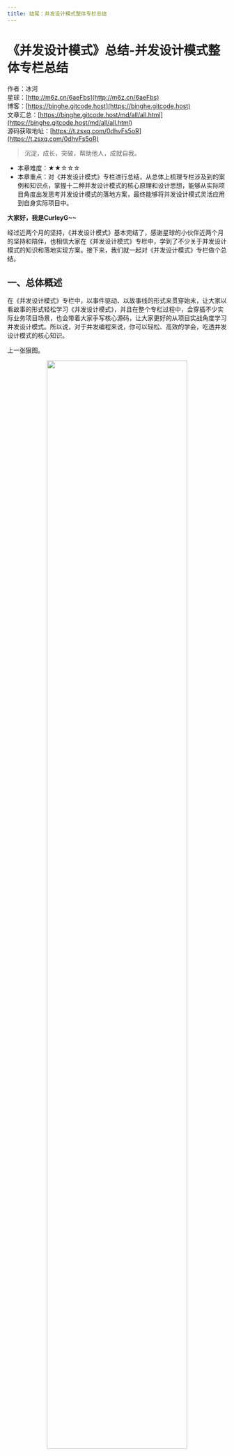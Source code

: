 ```yaml
---
title: 结尾：并发设计模式整体专栏总结
---
```


# 《并发设计模式》总结-并发设计模式整体专栏总结

作者：冰河
<br/>星球：[http://m6z.cn/6aeFbs](http://m6z.cn/6aeFbs)
<br/>博客：[https://binghe.gitcode.host](https://binghe.gitcode.host)
<br/>文章汇总：[https://binghe.gitcode.host/md/all/all.html](https://binghe.gitcode.host/md/all/all.html)
<br/>源码获取地址：[https://t.zsxq.com/0dhvFs5oR](https://t.zsxq.com/0dhvFs5oR)

> 沉淀，成长，突破，帮助他人，成就自我。

* 本章难度：★★☆☆☆
* 本章重点：对《并发设计模式》专栏进行总结，从总体上梳理专栏涉及到的案例和知识点，掌握十二种并发设计模式的核心原理和设计思想，能够从实际项目角度出发思考并发设计模式的落地方案，最终能够将并发设计模式灵活应用到自身实际项目中。

**大家好，我是CurleyG~~**

经过近两个月的坚持，《并发设计模式》基本完结了，感谢星球的小伙伴近两个月的坚持和陪伴，也相信大家在《并发设计模式》专栏中，学到了不少关于并发设计模式的知识和落地实现方案。接下来，我们就一起对《并发设计模式》专栏做个总结。

## 一、总体概述

在《并发设计模式》专栏中，以事件驱动、以故事线的形式来贯穿始末，让大家以看故事的形式轻松学习《并发设计模式》，并且在整个专栏过程中，会穿插不少实际业务项目场景，也会带着大家手写核心源码，让大家更好的从项目实战角度学习并发设计模式。所以说，对于并发编程来说，你可以轻松、高效的学会，吃透并发设计模式的核心知识。

上一张狠图。

<div align="center">
    <img src="https://binghe.gitcode.host/assets/images/core/concurrent/2023-11-17-001.png?raw=true" width="80%">
    <br/>
</div>

整体专栏共12个大的篇章，60+篇文章，涉及到多个真实场景的案例，包含：**社区电商系统、消息聚合发送系统、交易系统、监控报警系统、积分系统、优惠券系统、文件同步助手、个人文库系统、商详页系统、单点登录系统、报表系统、热点商品统计系统、实时交易统计系统。**

每一篇都会有1~2个案例，并且会对应一个源码工程。

<div align="center">
    <img src="https://binghe.gitcode.host/assets/images/core/concurrent/2023-11-17-002.png?raw=true" width="80%">
    <br/>
</div>

其中，每个工程的含义如下所示。

* concurrent-design-patterns-thread: 自定义线程通用实现类源码
* concurrent-design-patterns-immutable：不可变模式案例源码
* concurrent-design-patterns-guarded-suspension：保护性暂挂模式案例源码
* concurrent-design-patterns-two-phase-termination：两阶段终止模式案例源码
* concurrent-design-patterns-promise：承诺模式案例源码
* concurrent-design-patterns-producer-comsumer：生产者消费者模式案例源码
* concurrent-design-patterns-active-object：主动对象模式案例源码
* concurrent-design-patterns-thread-pool：线程池模式案例源码
* concurrent-design-patterns-threadlocal：线程特有存储模式案例源码
* concurrent-design-patterns-thread-close：串行线程封闭模式案例源码
* concurrent-design-patterns-master-slave：主仆模式案例源码
* concurrent-design-patterns-pipeline-framework：流水线通用框架型源码
* concurrent-design-patterns-pipeline：流水线模式案例源码
* concurrent-design-patterns-half-sync-async：半同步半异步模式案例源码

通过《并发设计模式》专栏，让大家从架构思想、编码实现、案例落地等方面彻底掌握并发设计模式，并且每一篇文章，后续也会为大家录制对应的视频。试问：还有比根据专栏文章、视频、小册、源码学习更爽的事情吗？

## 二、适应人群

由于《并发设计模式》专栏是以用户故事和真实案例场景为背景，从零开始带着大家一步步深入学习并发设计模式。所以，整个专栏从小白到有一定开发经验的中高级工程师，有一定基础的架构师，以及想提升自己并发编程内功的开发人员都可以学习。如果你当前或者长期受如下问题困扰，那你就更需要学习《并发设计模式》专栏了。

- 一直在小公司做CRUD，并发编程没接触过，更别提如何开发高并发实际项目了。
- 公司项目没什么并发，在线人数也不多，学了很多并发编程相关的知识不知道怎么用。
- 学了很多并发编程的知识，也知道一些概念，能说出一些简单的方案，但是没实际项目经验。
- 自我感觉掌握了一些高并发编程的技术方案，但是到真正做项目时，还是不知道如何下手。
- 简历上写了熟悉并发编程，在面试过程中，面试官一般会问高并发项目实战问题，不知道怎么回答。
- 在大厂工作多年，参与了一些系统的建设与研发，但是也没机会参与并发量比较大的系统的整个建设过程。
- 有一定并发编程的基础，但是在实际项目中代码写的很烂，不够优雅。
- 了解过并发设计模式，但是无法落地到实际项目中。
- 其他问题。。。

可以看到，小公司的小伙伴受限于业务，接触不到高并发、大流量的业务场景，大厂的小伙伴由于某些原因没有被分到高并发、大流量业务部门。但更多的是大体掌握了并发编程的基础知识，而没有系统性落地成实际高并发项目的经验，也有些参与过高并发项目的开发，但是代码却写的很烂，堪称“屎山”，根本没啥维护性可言。这些小伙伴都可以通过《并发设计模式》专栏来提升自己的编程内功，不仅可以开发高并发项目，更能写得一手优雅的代码。

## 三、如何学习

1.加入 **冰河技术** 知识星球（文末有知识星球优惠券，即将涨价），才能查看星球专栏文章，查看置顶消息，申请加入项目组织空间，才能看到项目代码，如果未申请加入项目，点击项目链接，你会发现是404页面。

2.专栏的每一章会对应一个源码工程，需要对应章节查看相应的源码工程，同时，项目中的README.md文件也为大家列出了专栏的目录结构与源码工程含义。

3.每个大的篇章无严格的先后顺序，学习过程中可以按照自己的喜好从任何一个大的篇章开始学习，也可以针对自己比较薄弱的知识点开始学习。

**注意：学习的过程，不是复制粘贴代码的过程，赋值粘贴代码是没有任何意义的，最好的学习方式就是自己动手实现代码，然后思考、总结。**

4.代码结构：master分支下涵盖了专栏的完整代码，每一个大的篇章对应一个源码工程，大家根据文章顶部源码链接学习对应的代码即可。

5.对应代码实现上的问题，可以在专栏对应的源码提issuse：[https://gitcode.net/binghe001/concurrent-design-patterns/-/issues](https://gitcode.net/binghe001/concurrent-design-patterns/-/issues)

6.冰河后续会为《并发设计模式》专栏录制完整的视频课程。

##  四、如何加入星球

说了这么多，前提条件是要加入**冰河技术** 知识星球进行学习，如何加入星球呢？，又一个专栏完结了，我也在想，星球是不是该涨价了，思来想去，这次决定还是给大家5折优惠券，立减149元。新项目开始后，准备涨价。

<div align="center">
    <img src="https://binghe.gitcode.host/images/personal/xingqiu_149.png?raw=true" width="70%">
    <br/>
</div>

目前，领取5折优惠券，150元就可以跟冰河一起学习《SpringCloud Alibaba实战》、《手撸RPC专栏》、《Spring6核心技术》、《Seckill秒杀系统》以及《并发设计模式》等硬核项目和专栏，从零开始介绍原理、设计架构、手撸代码。

**花很少的钱就能学这么多硬核技术、中间件项目和大厂秒杀系统，以及提升高并发编程内功的并发设计模式，比其他培训机构不知便宜多少倍，硬核多少倍，如果是我，我会买他个十年！**

加入要趁早，后续会随着项目和加入的人数涨价，而且只会涨，不会降，先加入的小伙伴就是赚到。

另外，还有一个限时福利，邀请一个小伙伴加入，冰河就会给一笔 **分享有奖** ，有些小伙伴都邀请了50+人，早就回本了！

## 五、其他方式加入星球

- **链接** ：打开链接 [http://m6z.cn/6aeFbs](https://public.zsxq.com/groups/15552115418882.html) 加入星球。

- **回复** ：在公众号 **冰河技术** 回复 **星球** 领取优惠券加入星球。

**特别提醒：** 苹果用户进圈或续费，请加微信 **hacker_binghe** 扫二维码，或者去公众号 **冰河技术** 回复 **星球** 扫二维码加入星球。

## 六、联系冰河

### 1.加群交流

本群的宗旨是给大家提供一个良好的技术学习交流平台，所以杜绝一切广告！由于微信群人满 100 之后无法加入，请扫描下方二维码先添加作者 “冰河” 微信(hacker_binghe)，备注：`星球编号`。



<div align="center">
    <img src="https://binghe.gitcode.host/images/personal/hacker_binghe.jpg?raw=true" width="180px">
    <div style="font-size: 18px;">冰河微信</div>
    <br/>
</div>


### 2.公众号

分享各种编程语言、开发技术、分布式与微服务架构、分布式数据库、分布式事务、云原生、大数据与云计算技术和渗透技术。另外，还会分享各种面试题和面试技巧。内容在 **冰河技术** 微信公众号首发，强烈建议大家关注。

<div align="center">
    <img src="https://binghe.gitcode.host/images/personal/ice_wechat.jpg?raw=true" width="180px">
    <div style="font-size: 18px;">公众号：冰河技术</div>
    <br/>
</div>


### 3.视频号

定期分享各种编程语言、开发技术、分布式与微服务架构、分布式数据库、分布式事务、云原生、大数据与云计算技术和渗透技术。另外，还会分享各种面试题和面试技巧。

<div align="center">
    <img src="https://binghe.gitcode.host/images/personal/ice_video.png?raw=true" width="180px">
    <div style="font-size: 18px;">视频号：冰河技术</div>
    <br/>
</div>



### 4.星球

加入星球 **[冰河技术](http://m6z.cn/6aeFbs)**，可以获得本站点所有学习内容的指导与帮助。如果你遇到不能独立解决的问题，也可以添加冰河的微信：**hacker_binghe**， 我们一起沟通交流。另外，在星球中不只能学到实用的硬核技术，还能学习**实战项目**！

关注 [冰河技术](https://img-blog.csdnimg.cn/20210426115714643.jpg?raw=true)公众号，回复 `星球` 可以获取入场优惠券。

<div align="center">
    <img src="https://binghe.gitcode.host/images/personal/xingqiu.png?raw=true" width="180px">
    <div style="font-size: 18px;">知识星球：冰河技术</div>
    <br/>
</div>
